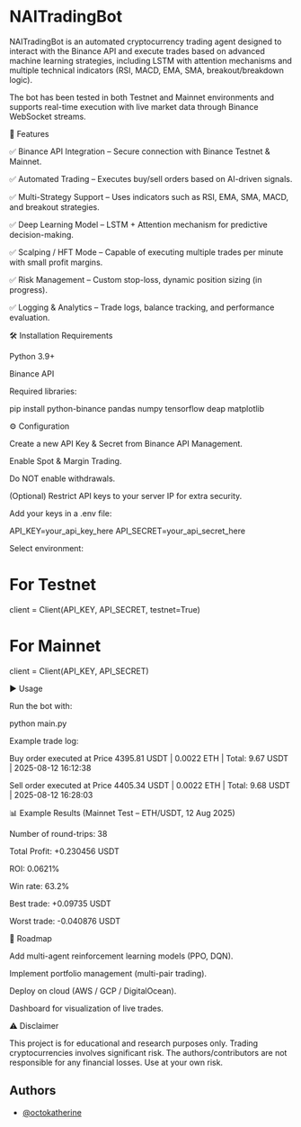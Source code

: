 # **NAITradingBot**

NAITradingBot is an automated cryptocurrency trading agent designed to interact with the Binance API and execute trades based on advanced machine learning strategies, including LSTM with attention mechanisms and multiple technical indicators (RSI, MACD, EMA, SMA, breakout/breakdown logic).

The bot has been tested in both Testnet and Mainnet environments and supports real-time execution with live market data through Binance WebSocket streams.

🚀 Features

✅ Binance API Integration – Secure connection with Binance Testnet & Mainnet.

✅ Automated Trading – Executes buy/sell orders based on AI-driven signals.

✅ Multi-Strategy Support – Uses indicators such as RSI, EMA, SMA, MACD, and breakout strategies.

✅ Deep Learning Model – LSTM + Attention mechanism for predictive decision-making.

✅ Scalping / HFT Mode – Capable of executing multiple trades per minute with small profit margins.

✅ Risk Management – Custom stop-loss, dynamic position sizing (in progress).

✅ Logging & Analytics – Trade logs, balance tracking, and performance evaluation.

🛠️ Installation
Requirements

Python 3.9+

Binance API

Required libraries:

pip install python-binance pandas numpy tensorflow deap matplotlib

⚙️ Configuration

Create a new API Key & Secret from Binance API Management.

Enable Spot & Margin Trading.

Do NOT enable withdrawals.

(Optional) Restrict API keys to your server IP for extra security.

Add your keys in a .env file:

API_KEY=your_api_key_here
API_SECRET=your_api_secret_here


Select environment:

# For Testnet
client = Client(API_KEY, API_SECRET, testnet=True)

# For Mainnet
client = Client(API_KEY, API_SECRET)

▶️ Usage

Run the bot with:

python main.py


Example trade log:

Buy order executed at Price 4395.81 USDT | 0.0022 ETH | Total: 9.67 USDT | 2025-08-12 16:12:38

Sell order executed at Price 4405.34 USDT | 0.0022 ETH | Total: 9.68 USDT | 2025-08-12 16:28:03

📊 Example Results (Mainnet Test – ETH/USDT, 12 Aug 2025)

Number of round-trips: 38

Total Profit: +0.230456 USDT

ROI: 0.0621%

Win rate: 63.2%

Best trade: +0.09735 USDT

Worst trade: -0.040876 USDT

🧠 Roadmap

 Add multi-agent reinforcement learning models (PPO, DQN).

 Implement portfolio management (multi-pair trading).

 Deploy on cloud (AWS / GCP / DigitalOcean).

 Dashboard for visualization of live trades.

⚠️ Disclaimer

This project is for educational and research purposes only.
Trading cryptocurrencies involves significant risk. The authors/contributors are not responsible for any financial losses.
Use at your own risk.


## Authors

- [@octokatherine](https://github.com/nderimajdari)

